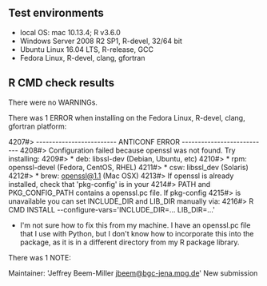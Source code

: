 ## Test environments
* local OS: mac 10.13.4; R v3.6.0
* Windows Server 2008 R2 SP1, R-devel, 32/64 bit
* Ubuntu Linux 16.04 LTS, R-release, GCC
* Fedora Linux, R-devel, clang, gfortran

## R CMD check results
There were no WARNINGs.

There was 1 ERROR when installing on the Fedora Linux, R-devel, clang, gfortran
platform:

  4207#> ------------------------- ANTICONF ERROR ---------------------------
  4208#> Configuration failed because openssl was not found. Try installing:
  4209#> * deb: libssl-dev (Debian, Ubuntu, etc)
  4210#> * rpm: openssl-devel (Fedora, CentOS, RHEL)
  4211#> * csw: libssl_dev (Solaris)
  4212#> * brew: openssl@1.1 (Mac OSX)
  4213#> If openssl is already installed, check that 'pkg-config' is in your
  4214#> PATH and PKG_CONFIG_PATH contains a openssl.pc file. If pkg-config
  4215#> is unavailable you can set INCLUDE_DIR and LIB_DIR manually via:
  4216#> R CMD INSTALL --configure-vars='INCLUDE_DIR=... LIB_DIR=...'

* I'm not sure how to fix this from my machine. I have an openssl.pc file that
  I use with Python, but I don't know how to incorporate this into the package,
  as it is in a different directory from my R package library.

There was 1 NOTE:

  Maintainer: 'Jeffrey Beem-Miller <jbeem@bgc-jena.mpg.de>'
  New submission
